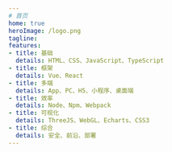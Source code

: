 ```yaml
---
# 首页
home: true
heroImage: /logo.png
tagline: 
features:
- title: 基础
  details: HTML、CSS、JavaScript、TypeScript
- title: 框架
  details: Vue、React
- title: 多端
  details: App、PC、H5、小程序、桌面端
- title: 效率
  details: Node、Npm、Webpack
- title: 可视化
  details: ThreeJS、WebGL、Echarts、CSS3
- title: 综合
  details: 安全、前沿、部署
---
```

